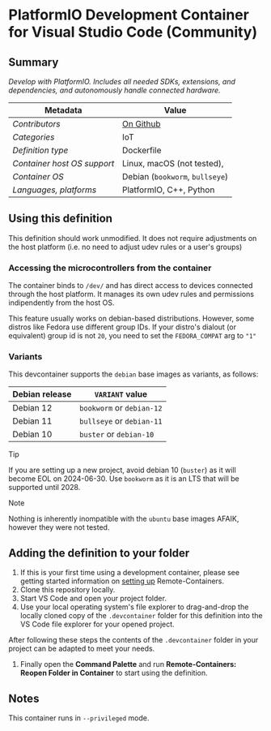 # **PlatformIO Development Container** for Visual Studio Code (Community)

## Summary

*Develop with PlatformIO. Includes all needed SDKs, extensions, and dependencies, and autonomously handle connected hardware.*

| Metadata                    | Value                          |
| --------------------------- | -------------------------------|
| *Contributors*              | [On Github](https://github.com/prenone/platformio-vscode-devcontainer/graphs/contributors)    |
| *Categories*                | IoT                            |
| *Definition type*           | Dockerfile                     |
| *Container host OS support* | Linux, macOS (not tested),     |
| *Container OS*              | Debian (`bookworm`, `bullseye`)|
| *Languages, platforms*      | PlatformIO, C++, Python        |

## Using this definition

This definition should work unmodified. It does not require adjustments on the host platform (i.e. no need to adjust udev rules or a user's groups)

### Accessing the microcontrollers from the container

The container binds to `/dev/` and has direct access to devices connected through the host platform. It manages its own udev rules and permissions indipendently from the host OS.

This feature usually works on debian-based distributions. However, some distros like Fedora use different group IDs.
If your distro's dialout (or equivalent) group id is not `20`, you need to set the `FEDORA_COMPAT` arg to `"1"`

### Variants

This devcontainer supports the `debian` base images as variants, as follows:

| Debian release | `VARIANT` value           |
| ---------------| --------------------------|
| Debian 12      | `bookworm` or `debian-12` |
| Debian 11      | `bullseye` or `debian-11` |
| Debian 10      | `buster` or `debian-10`   |

> [!TIP]
> If you are setting up a new project, avoid debian 10 (`buster`) as it will become EOL on 2024-06-30.
> Use `bookworm` as it is an LTS that will be supported until 2028.

> [!NOTE]
> Nothing is inherently inompatible with the `ubuntu` base images AFAIK, however they were not tested.

## Adding the definition to your folder

1. If this is your first time using a development container, please see getting started information on [setting up](https://aka.ms/vscode-remote/containers/getting-started) Remote-Containers.
2. Clone this repository locally.
3. Start VS Code and open your project folder.
4. Use your local operating system's file explorer to drag-and-drop the locally cloned copy of the `.devcontainer` folder for this definition into the VS Code file explorer for your opened project.

After following these steps the contents of the `.devcontainer` folder in your project can be adapted to meet your needs.

1. Finally open the **Command Palette** and run **Remote-Containers: Reopen Folder in Container** to start using the definition.

## Notes

This container runs in `--privileged` mode.
